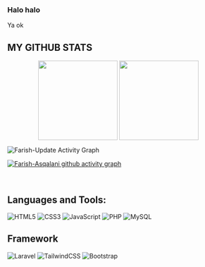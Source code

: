 <h3>Halo halo</h3>

Ya ok

## MY GITHUB STATS

<p align="center">
  <img height="180em" src="https://github-readme-stats.vercel.app/api?username=Farish-Asqalani&show_icons=true&theme=tokyo-night" align = "center"/>
  <img height="180em" src="https://github-readme-stats.vercel.app/api/top-langs?username=Farish-Asqalani&show_icons=true&locale=en&layout=compact&theme=tokyo-night" align = "center"/>
</p>

![Farish-Update Activity Graph](https://activity-graph.herokuapp.com/graph?username=rickosong&custom_title=Farish's%20Contribution%20Graph&theme=tokyo-night&bg_color=1A1B27&hide_border=true&line=70A5FD&point=70A5FD)
<br/>

[![Farish-Asqalani github activity graph](https://activity-graph.herokuapp.com/graph?username=Farish-Asqalani&theme=tokyo-night)](https://github.com/Farish-Asqalani/github-readme-activity-graph)

<br>

## Languages and Tools:
![HTML5](https://img.shields.io/badge/html5-%23E34F26.svg?style=for-the-badge&logo=html5&logoColor=white) ![CSS3](https://img.shields.io/badge/css3-%231572B6.svg?style=for-the-badge&logo=css3&logoColor=white) ![JavaScript](https://img.shields.io/badge/javascript-%23323330.svg?style=for-the-badge&logo=javascript&logoColor=%23F7DF1E) ![PHP](https://img.shields.io/badge/php-%23777BB4.svg?style=for-the-badge&logo=php&logoColor=white) 
![MySQL](https://img.shields.io/badge/mysql-%2300f.svg?style=for-the-badge&logo=mysql&logoColor=white)

## Framework
![Laravel](https://img.shields.io/badge/laravel-%23FF2D20.svg?style=for-the-badge&logo=laravel&logoColor=white)
![TailwindCSS](https://img.shields.io/badge/tailwindcss-%2338B2AC.svg?style=for-the-badge&logo=tailwind-css&logoColor=white)
![Bootstrap](https://img.shields.io/badge/bootstrap-%23563D7C.svg?style=for-the-badge&logo=bootstrap&logoColor=white)
